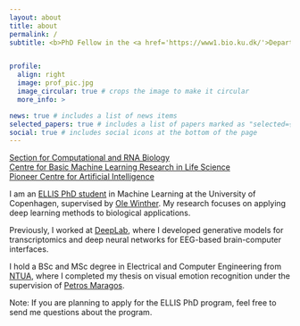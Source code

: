 ```yaml
---
layout: about
title: about
permalink: /
subtitle: <b>PhD Fellow in the <a href='https://www1.bio.ku.dk/'>Department of Biology</a> at the <a href='https://www.ku.dk/'>University of Copenhagen</a> </b>


profile:
  align: right
  image: prof_pic.jpg
  image_circular: true # crops the image to make it circular
  more_info: >

news: true # includes a list of news items
selected_papers: true # includes a list of papers marked as "selected={true}"
social: true # includes social icons at the bottom of the page
---
```


<a href='https://www1.bio.ku.dk/english/research/scarb/'>Section for Computational and RNA Biology</a> <br>
<a href='https://mlls.dk/'>Centre for Basic Machine Learning Research in Life Science</a> <br>
<a href='https://www.aicentre.dk/'>Pioneer Centre for Artificial Intelligence</a>
&nbsp;

I am an <a target="_blank" href="https://ellis.eu/phd-postdoc">ELLIS PhD student</a> in Machine Learning at the University of Copenhagen, supervised by <a target="_blank" href="https://scholar.google.com/citations?user=7VAwhzUAAAAJ&hl=en">Ole Winther</a>. My research focuses on applying deep learning methods to biological applications. 

Previously, I worked at <a target="_blank" href="https://deeplab.ai/">DeepLab</a>, where I developed generative models for transcriptomics and deep neural networks for EEG-based brain-computer interfaces. 

I hold a BSc and MSc degree in Electrical and Computer Engineering from <a target="_blank" href="https://www.ece.ntua.gr/en">NTUA</a>, where I completed my thesis on visual emotion recognition under the supervision of <a target="_blank" href="https://scholar.google.com/citations?user=A2XydgGCY9gC&hl=en">Petros Maragos</a>.

Note: If you are planning to apply for the ELLIS PhD program, feel free to send me questions about the program.